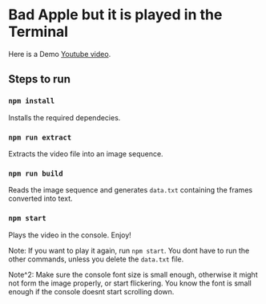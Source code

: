 # Bad Apple but it is played in the Terminal

Here is a Demo [Youtube video](https://youtu.be/_JTHbbsSCZk).

## Steps to run

### `npm install`

Installs the required dependecies.

### `npm run extract`

Extracts the video file into an image sequence.

### `npm run build`

Reads the image sequence and generates `data.txt` containing the frames converted into text.

### `npm start`

Plays the video in the console. Enjoy!

Note: If you want to play it again, run `npm start`. You dont have to run the other commands, unless you delete the `data.txt` file.

Note^2: Make sure the console font size is small enough, otherwise it might not form the image properly, or start flickering. You know the font is small enough if the console doesnt start scrolling down.
